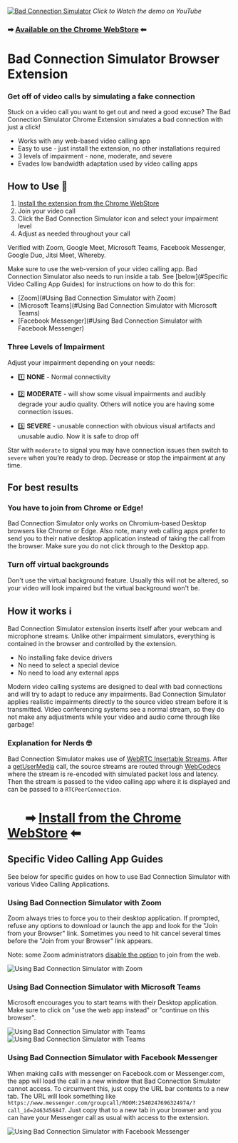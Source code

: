
[![Bad Connection Simulator](https://img.youtube.com/vi/xFjo1z23sms/maxresdefault.jpg)](https://youtu.be/xFjo1z23sms)
*Click to Watch the demo on YouTube*

### ➡ [Available on the Chrome WebStore](https://chrome.google.com/webstore/detail/bad-connection-simulator/gflankmgolakfdeiponkgmbhbhpdmjlg) ⬅

# Bad Connection Simulator Browser Extension
### Get off of video calls by simulating a fake connection

Stuck on a video call you want to get out and need a good excuse? 
The Bad Connection Simulator Chrome Extension simulates a bad connection with just a click!

* Works with any web-based video calling app
* Easy to use - just install the extension, no other installations required
* 3 levels of impairment - none, moderate, and severe
* Evades low bandwidth adaptation used by video calling apps

## How to Use 🍰
1. [Install the extension from the Chrome WebStore](https://chrome.google.com/webstore/detail/bad-connection-simulator/gflankmgolakfdeiponkgmbhbhpdmjlg)
2. Join your video call
3. Click the Bad Connection Simulator icon and select your impairment level
4. Adjust as needed throughout your call

Verified with Zoom, Google Meet, Microsoft Teams, Facebook Messenger, Google Duo, Jitsi Meet, Whereby.

Make sure to use the web-version of your video calling app.
Bad Connection Simulator also needs to run inside a tab.
See [below](#Specific Video Calling App Guides) for instructions on how to do this for:
* [Zoom](#Using Bad Connection Simulator with Zoom)
* [Microsoft Teams](#Using Bad Connection Simulator with Microsoft Teams)
* [Facebook Messenger](#Using Bad Connection Simulator with Facebook Messenger)


### Three Levels of Impairment

Adjust your impairment depending on your needs:

- 1️⃣  **NONE** - Normal connectivity

- 2️⃣  **MODERATE** - will show some visual impairments and audibly degrade your audio quality. 
Others will notice you are having some connection issues.

- 3️⃣  **SEVERE** - unusable connection with obvious visual artifacts and unusable audio.
Now it is safe to drop off


Star with `moderate` to signal you may have connection issues then switch to `severe` when you’re ready to drop. 
Decrease or stop the impairment at any time.

## For best results

### You have to join from Chrome or Edge!

Bad Connection Simulator only works on Chromium-based Desktop browsers like Chrome or Edge.
Also note, many web calling apps prefer to send you to their native desktop application instead of taking the call from the browser.
Make sure you do not click through to the Desktop app.


### Turn off virtual backgrounds
Don't use the virtual background feature. Usually this will not be altered, so your video will look impaired but the
virtual background won't be.

## How it works ℹ️️

Bad Connection Simulator extension inserts itself after your webcam and microphone streams. Unlike other impairment simulators, everything is contained in the browser and controlled by the extension.
* No installing fake device drivers
* No need to select a special device
* No need to load any external apps

Modern video calling systems are designed to deal with bad connections and will try to adapt to reduce any impairments. 
Bad Connection Simulator applies realistic impairments directly to the source video stream before it is transmitted. 
Video conferencing systems see a normal stream, so they do not make any adjustments while your video and audio come through like garbage!

### Explanation for Nerds 🤓

Bad Connection Simulator makes use of [WebRTC Insertable Streams](https://web.dev/mediastreamtrack-insertable-media-processing/). 
After a [getUserMedia](https://developer.mozilla.org/en-US/docs/Web/API/MediaDevices/getUserMedia) call, the source streams 
are routed through [WebCodecs](https://www.w3.org/TR/webcodecs/) where the stream is re-encoded with simulated packet loss and latency. 
Then the stream is passed to the video calling app where it is displayed and can be passed to a `RTCPeerConnection`.

# &nbsp;&nbsp;&nbsp;&nbsp;&nbsp; ➡ [Install from the Chrome WebStore](https://chrome.google.com/webstore/detail/bad-connection-simulator/gflankmgolakfdeiponkgmbhbhpdmjlg) ⬅

## Specific Video Calling App Guides

See below for specific guides on how to use Bad Connection Simulator with various Video Calling Applications.

### Using Bad Connection Simulator with Zoom

Zoom always tries to force you to their desktop application. If prompted, refuse any options to download or launch the app
and look for the "Join from your Browser" link. 
Sometimes you need to hit cancel several times before the "Join from your Browser" link appears.

Note: some Zoom administrators [disable the option](https://support.zoom.us/hc/en-us/articles/115005666383-Enabling-or-disabling-Show-a-Join-from-your-browser-link)
to join from the web.

![Using Bad Connection Simulator with Zoom](./assets/use_with_zoom.png)

### Using Bad Connection Simulator with Microsoft Teams
Microsoft encourages you to start teams with their Desktop application. 
Make sure to click on "use the web app instead" or "continue on this browser".

![Using Bad Connection Simulator with Teams](./assets/use_with_teams_prescreen.png)
![Using Bad Connection Simulator with Teams](./assets/use_with_teams.png)

### Using Bad Connection Simulator with Facebook Messenger

When making calls with messenger on Facebook.com or Messenger.com, the app will load the call in a new window 
that Bad Connection Simulator cannot access. To circumvent this, just copy the URL bar contents to a new tab.
The URL will look something like `https://www.messenger.com/groupcall/ROOM:2540247696324974/?call_id=2463456847`.
Just copy that to a new tab in your browser and you can have your Messenger call as usual with access to the extension.

![Using Bad Connection Simulator with Facebook Messenger](./assets/use_with_messenger.png)

